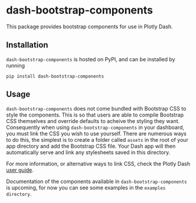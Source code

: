 # dash-bootstrap-components

This package provides bootstrap components for use in Plotly Dash.

## Installation

`dash-bootstrap-components` is hosted on PyPI, and can be installed by running

```
pip install dash-bootstrap-components
```

## Usage

`dash-bootstrap-components` does not come bundled with Bootstrap CSS to style
the components. This is so that users are able to compile Bootstrap CSS
themselves and override defaults to acheive the styling they want. Consequently
when using `dash-bootstrap-components` in your dashboard, you must link the CSS
you wish to use yourself. There are numerous ways to do this, the simplest is to
create a folder called `assets` in the root of your app directory and add the
Bootstrap CSS file. Your Dash app will then automatically serve and link any
stylesheets saved in this directory.

For more information, or alternative ways to link CSS, check the Plotly Dash
[user guide](https://dash.plot.ly/external-resources).

Documentation of the components available in `dash-bootstrap-components` is
upcoming, for now you can see some examples in the `examples directory`.
